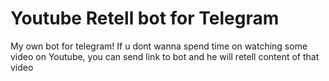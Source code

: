 # Youtube Retell bot for Telegram
My own bot for telegram! If u dont wanna spend time on watching some video on Youtube, you can send link to bot  and he will retell content of that video





